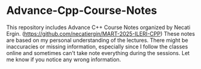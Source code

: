 # Advance-Cpp-Course-Notes
This repository includes Advance C++ Course Notes organized by Necati Ergin. (https://github.com/necatiergin/MART-2025-ILERI-CPP)
These notes are based on my personal understanding of the lectures.
There might be inaccuracies or missing information, especially since I follow the classes online and sometimes can't take note everything during the sessions.
Let me know if you notice any wrong information.
